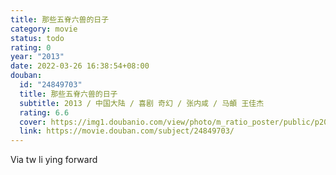 ```yaml
---
title: 那些五脊六兽的日子
category: movie
status: todo
rating: 0
year: "2013"
date: 2022-03-26 16:38:54+08:00
douban:
  id: "24849703"
  title: 那些五脊六兽的日子
  subtitle: 2013 / 中国大陆 / 喜剧 奇幻 / 张内咸 / 马頔 王佳杰
  rating: 6.6
  cover: https://img1.doubanio.com/view/photo/m_ratio_poster/public/p2029168577.jpg
  link: https://movie.douban.com/subject/24849703/
---
```


Via tw li ying forward 
